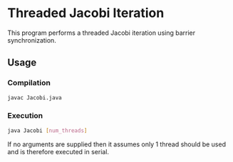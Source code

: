 # Threaded Jacobi Iteration
This program performs a threaded Jacobi iteration using barrier synchronization.

## Usage
### Compilation 
```bash
javac Jacobi.java
```
### Execution
```bash
java Jacobi [num_threads]
```

If no arguments are supplied then it assumes only 1 thread should be used and is therefore executed in serial.